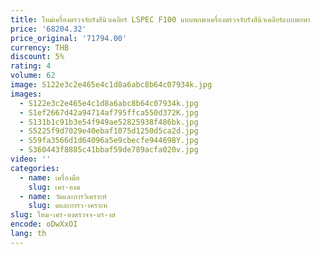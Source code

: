 ```yaml
---
title: ใหม่เครื่องตรวจจับรังสีนิวเคลียร์ LSPEC F100 แบบพกพาเครื่องตรวจจับรังสีนิวเคลียร์แบบพกพา
price: '68204.32'
price_original: '71794.00'
currency: THB
discount: 5%
rating: 4
volume: 62
image: S122e3c2e465e4c1d8a6abc8b64c07934k.jpg
images:
  - S122e3c2e465e4c1d8a6abc8b64c07934k.jpg
  - S1ef2667d42a94714af795ffca550d372K.jpg
  - S131b1c91b3e54f949ae52825938f486bk.jpg
  - S5225f9d7029e40ebaf1075d1250d5ca2d.jpg
  - S59fa3566d1d64096a5e9cbecfe944698Y.jpg
  - S360443f8885c41bbaf59de789acfa020v.jpg
video: ''
categories:
  - name: เครื่องมือ
    slug: เคร-องม
  - name: วัดและการวิเคราะห์
    slug: ดและการว-เคราะห
slug: ใหม-เคร-องตรวจจ-บร-งส
encode: oDwXxOI
lang: th
---
```

  